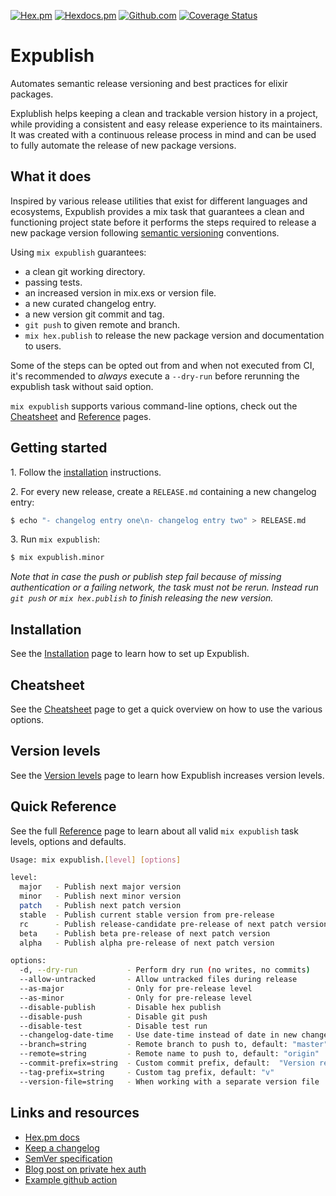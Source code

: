 [![Hex.pm](https://img.shields.io/hexpm/v/expublish)](https://hex.pm/packages/expublish)
[![Hexdocs.pm](https://img.shields.io/badge/docs-hexdocs.pm-purple)](https://hexdocs.pm/expublish)
[![Github.com](https://github.com/tfiedlerdejanze/expublish/actions/workflows/elixir.yml/badge.svg)](https://github.com/tfiedlerdejanze/expublish/actions)
[![Coverage Status](https://coveralls.io/repos/github/tfiedlerdejanze/expublish/badge.svg?branch=master)](https://coveralls.io/github/tfiedlerdejanze/expublish?branch=master)

# Expublish

Automates semantic release versioning and best practices for elixir packages.

Explublish helps keeping a clean and trackable version history in a project,
while providing a consistent and easy release experience to its maintainers.
It was created with a continuous release process in mind and can be used to
fully automate the release of new package versions.

## What it does

Inspired by various release utilities that exist for different languages and ecosystems,
Expublish provides a mix task that guarantees a clean and functioning project state
before it performs the steps required to release a new package version following
[semantic versioning](https://semver.org/) conventions.

Using `mix expublish` guarantees:

- a clean git working directory.
- passing tests.
- an increased version in mix.exs or version file.
- a new curated changelog entry.
- a new version git commit and tag.
- `git push` to given remote and branch.
- `mix hex.publish` to release the new package version and documentation to users.

Some of the steps can be opted out from and when not executed from CI,
it's recommended to _always_ execute a `--dry-run` before rerunning the expublish task without said option.

`mix expublish` supports various command-line options, check out the [Cheatsheet](./docs/CHEATSHEET.md) and [Reference](./docs/REFERENCE.md) pages.

<span id="getting-started"></span>

## Getting started

1\. Follow the [installation](./docs/INSTALLATION.md) instructions.

2\. For every new release, create a `RELEASE.md` containing a new changelog entry:

```bash
$ echo "- changelog entry one\n- changelog entry two" > RELEASE.md
```

3\. Run `mix expublish`:

```bash
$ mix expublish.minor
```

_Note that in case the push or publish step fail because of missing authentication
or a failing network, the task must not be rerun. Instead run `git push` or
`mix hex.publish` to finish releasing the new version._

## Installation

See the [Installation](./docs/INSTALLATION.md) page to learn how to set up Expublish.

<span id="version-levels"></span>

<span id="cheatsheet"></span>

## Cheatsheet

See the [Cheatsheet](./docs/CHEATSHEET.md) page to get a quick overview on how to use the various options.

<span id="version-levels"></span>

## Version levels

See the [Version levels](./docs/VERSION_LEVELS.md) page to learn how Expublish increases version levels.

<span id="quick-reference"></span>

## Quick Reference

See the full [Reference](./docs/REFERENCE.md) page to learn about all valid `mix expublish`
task levels, options and defaults.

```bash
Usage: mix expublish.[level] [options]

level:
  major   - Publish next major version
  minor   - Publish next minor version
  patch   - Publish next patch version
  stable  - Publish current stable version from pre-release
  rc      - Publish release-candidate pre-release of next patch version
  beta    - Publish beta pre-release of next patch version
  alpha   - Publish alpha pre-release of next patch version

options:
  -d, --dry-run           - Perform dry run (no writes, no commits)
  --allow-untracked       - Allow untracked files during release
  --as-major              - Only for pre-release level
  --as-minor              - Only for pre-release level
  --disable-publish       - Disable hex publish
  --disable-push          - Disable git push
  --disable-test          - Disable test run
  --changelog-date-time   - Use date-time instead of date in new changelog entry
  --branch=string         - Remote branch to push to, default: "master"
  --remote=string         - Remote name to push to, default: "origin"
  --commit-prefix=string  - Custom commit prefix, default:  "Version release"
  --tag-prefix=string     - Custom tag prefix, default: "v"
  --version-file=string   - When working with a separate version file
```

<span id="links-and-resources"></span>

## Links and resources

- [Hex.pm docs](https://hex.pm/docs/usage)
- [Keep a changelog](https://keepachangelog.com/en/1.1.0/)
- [SemVer specification](https://semver.org/)
- [Blog post on private hex auth](https://medium.com/@brunoripa/elixir-application-deployment-using-a-ci-and-private-hex-pm-dependencies-23f45fe04973)
- [Example github action](https://github.com/tfiedlerdejanze/expublish/blob/master/.github/workflows/release.yml#L31-L42)

